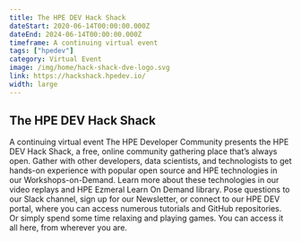 ```yaml
---
title: The HPE DEV Hack Shack
dateStart: 2020-06-14T00:00:00.000Z
dateEnd: 2024-06-14T00:00:00.000Z
timeframe: A continuing virtual event
tags: ["hpedev"]
category: Virtual Event
image: /img/home/hack-shack-dve-logo.svg
link: https://hackshack.hpedev.io/
width: large
---
```

## The HPE DEV Hack Shack
A continuing virtual event
The HPE Developer Community presents the HPE DEV Hack Shack, a free, online community gathering place that’s always open. Gather with other developers, data scientists, and technologists to get hands-on experience with popular open source and HPE technologies in our Workshops-on-Demand. Learn more about these technologies in our video replays and HPE Ezmeral Learn On Demand library. Pose questions to our Slack channel, sign up for our Newsletter, or connect to our HPE DEV portal, where you can access numerous tutorials and GitHub repositories. Or simply spend some time relaxing and playing games. You can access it all here, from wherever you are.